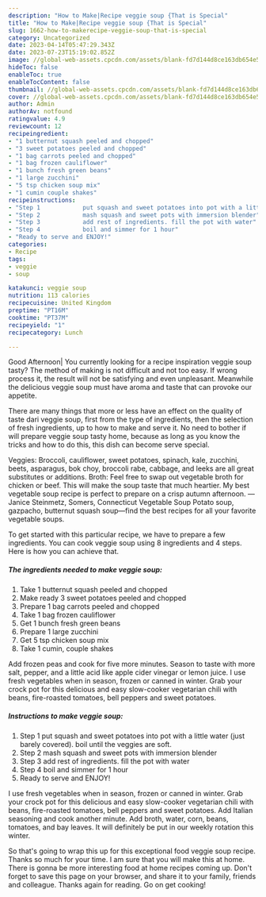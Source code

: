 ```yaml
---
description: "How to Make|Recipe veggie soup {That is Special"
title: "How to Make|Recipe veggie soup {That is Special"
slug: 1662-how-to-makerecipe-veggie-soup-that-is-special
category: Uncategorized
date: 2023-04-14T05:47:29.343Z
date: 2023-07-23T15:19:02.852Z
image: //global-web-assets.cpcdn.com/assets/blank-fd7d144d8ce163db654e5a02c40b08a2775adb7897d16e4062681dc7e1b2800f.png
hideToc: false
enableToc: true
enableTocContent: false
thumbnail: //global-web-assets.cpcdn.com/assets/blank-fd7d144d8ce163db654e5a02c40b08a2775adb7897d16e4062681dc7e1b2800f.png
cover: //global-web-assets.cpcdn.com/assets/blank-fd7d144d8ce163db654e5a02c40b08a2775adb7897d16e4062681dc7e1b2800f.png
author: Admin
authorAv: notfound
ratingvalue: 4.9
reviewcount: 12
recipeingredient:
- "1 butternut squash peeled and chopped"
- "3 sweet potatoes peeled and chopped"
- "1 bag carrots peeled and chopped"
- "1 bag frozen cauliflower"
- "1 bunch fresh green beans"
- "1 large zucchini"
- "5 tsp chicken soup mix"
- "1 cumin couple shakes"
recipeinstructions:
- "Step 1            put squash and sweet potatoes into pot with a little water (just barely covered). boil until the veggies are soft."
- "Step 2            mash squash and sweet pots with immersion blender"
- "Step 3            add rest of ingredients. fill the pot with water"
- "Step 4            boil and simmer for 1 hour"
- "Ready to serve and ENJOY!"
categories:
- Recipe
tags:
- veggie
- soup

katakunci: veggie soup 
nutrition: 113 calories
recipecuisine: United Kingdom
preptime: "PT16M"
cooktime: "PT37M"
recipeyield: "1"
recipecategory: Lunch

---
```



Good Afternoon| You currently looking for a recipe inspiration veggie soup tasty? The method of making is not difficult and not too easy. If wrong process it, the result will not be satisfying and even unpleasant. Meanwhile the delicious veggie soup must have aroma and taste that can provoke our appetite.






There are many things that more or less have an effect on the quality of taste dari veggie soup, first from the type of ingredients, then the selection of fresh ingredients, up to how to make and serve it. No need to bother if will prepare veggie soup tasty home, because as long as you know the tricks and how to do this, this dish can become serve  special.


Veggies: Broccoli, cauliflower, sweet potatoes, spinach, kale, zucchini, beets, asparagus, bok choy, broccoli rabe, cabbage, and leeks are all great substitutes or additions. Broth: Feel free to swap out vegetable broth for chicken or beef. This will make the soup taste that much heartier. My best vegetable soup recipe is perfect to prepare on a crisp autumn afternoon. —Janice Steinmetz, Somers, Connecticut Vegetable Soup Potato soup, gazpacho, butternut squash soup—find the best recipes for all your favorite vegetable soups.


To get started with this particular recipe, we have to prepare a few ingredients. You can cook veggie soup using 8 ingredients and 4 steps. Here is how you can achieve that.

<!--inarticleads1-->

##### The ingredients needed to make veggie soup:

1. Take 1 butternut squash peeled and chopped
1. Make ready 3 sweet potatoes peeled and chopped
1. Prepare 1 bag carrots peeled and chopped
1. Take 1 bag frozen cauliflower
1. Get 1 bunch fresh green beans
1. Prepare 1 large zucchini
1. Get 5 tsp chicken soup mix
1. Take 1 cumin, couple shakes


Add frozen peas and cook for five more minutes. Season to taste with more salt, pepper, and a little acid like apple cider vinegar or lemon juice. I use fresh vegetables when in season, frozen or canned in winter. Grab your crock pot for this delicious and easy slow-cooker vegetarian chili with beans, fire-roasted tomatoes, bell peppers and sweet potatoes. 

<!--inarticleads2-->

##### Instructions to make veggie soup:

1. Step 1            put squash and sweet potatoes into pot with a little water (just barely covered). boil until the veggies are soft.
1. Step 2            mash squash and sweet pots with immersion blender
1. Step 3            add rest of ingredients. fill the pot with water
1. Step 4            boil and simmer for 1 hour
1. Ready to serve and ENJOY!

I use fresh vegetables when in season, frozen or canned in winter. Grab your crock pot for this delicious and easy slow-cooker vegetarian chili with beans, fire-roasted tomatoes, bell peppers and sweet potatoes. Add Italian seasoning and cook another minute. Add broth, water, corn, beans, tomatoes, and bay leaves. It will definitely be put in our weekly rotation this winter. 

So that's going to wrap this up for this exceptional food veggie soup recipe. Thanks so much for your time. I am sure that you will make this at home. There is gonna be more interesting food at home recipes coming up. Don't forget to save this page on your browser, and share it to your family, friends and colleague. Thanks again for reading. Go on get cooking!
